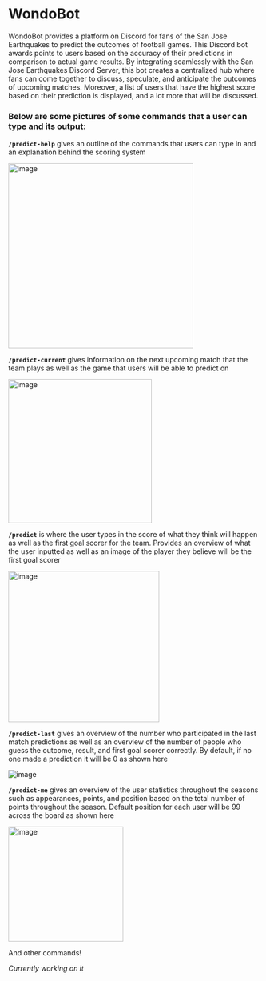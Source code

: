 # WondoBot

WondoBot provides a platform on Discord for fans of the San Jose Earthquakes to predict the outcomes of football games. This Discord bot awards points to users based on the accuracy of their predictions in comparison to actual game results. By integrating seamlessly with the San Jose Earthquakes Discord Server, this bot creates a centralized hub where fans can come together to discuss, speculate, and anticipate the outcomes of upcoming matches. Moreover, a list of users that have the highest score based on their prediction is displayed, and a lot more that will be discussed.

### Below are some pictures of some commands that a user can type and its output:

**`/predict-help`** gives an outline of the commands that users can type in and an explanation behind the scoring system 

<img width="370" alt="image" src="https://github.com/jf2024/WondoBot/assets/65199388/1e177fe4-31f1-4d41-84b2-98e3cfb9a8f7">

**`/predict-current`** gives information on the next upcoming match that the team plays as well as the game that users will be able to predict on

<img width="287" alt="image" src="https://github.com/jf2024/WondoBot/assets/65199388/a8049f9f-5bb5-426f-9f7c-d288b854510a">

**`/predict`** is where the user types in the score of what they think will happen as well as the first goal scorer for the team. Provides an overview of what the user inputted as well as an image of the player they believe will be the first goal scorer

<img width="302" alt="image" src="https://github.com/jf2024/WondoBot/assets/65199388/1be65f22-74d4-4997-bad6-443547e8a802">

**`/predict-last`** gives an overview of the number who participated in the last match predictions as well as an overview of the number of people who guess the outcome, result, and first goal scorer correctly. By default, if no one made a prediction it will be 0 as shown here

![image](https://github.com/jf2024/WondoBot/assets/65199388/32f58f36-2b6f-4e5f-9d0c-1430c57226be)

**`/predict-me`** gives an overview of the user statistics throughout the seasons such as appearances, points, and position based on the total number of points throughout the season. Default position for each user will be 99 across the board as shown here

<img width="230" alt="image" src="https://github.com/jf2024/WondoBot/assets/65199388/7323d5f5-310f-4191-862e-e0e977aa705d">

And other commands!

*Currently working on it*
